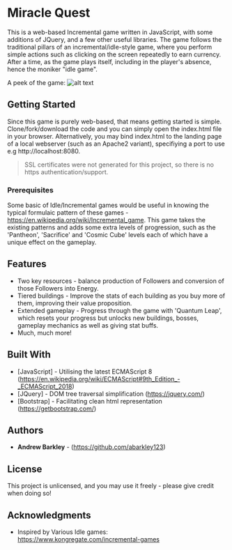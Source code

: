 # Miracle Quest

This is a web-based Incremental game written in JavaScript, with some additions of JQuery, and a few other useful libraries. The game follows the traditional pillars of an incremental/idle-style game, where you perform simple actions such as clicking on the screen repeatedly to earn currency. After a time, as the game plays itself, including in the player's absence, hence the moniker "idle game". 

A peek of the game: 
![alt text](https://github.com/abarkley123/Miracle-Quest/blob/master/data/screenshot.png "Screenshot of gameplay")


## Getting Started

Since this game is purely web-based, that means getting started is simple. Clone/fork/download the code and you can simply open the index.html file in your browser. Alternatively, you may bind index.html to the landing page of a local webserver (such as an Apache2 variant), specifiying a port to use e.g http://localhost:8080. 

> SSL certificates were not generated for this project, so there is no https authentication/support.


### Prerequisites

Some basic of Idle/Incremental games would be useful in knowing the typical formulaic pattern of these games - https://en.wikipedia.org/wiki/Incremental_game. This game takes the existing patterns and adds some extra levels of progression, such as the 'Pantheon', 'Sacrifice' and 'Cosmic Cube' levels each of which have a unique effect on the gameplay.

## Features

* Two key resources - balance production of Followers and conversion of those Followers into Energy.
* Tiered buildings - Improve the stats of each building as you buy more of them, improving their value proposition.
* Extended gameplay - Progress through the game with 'Quantum Leap', which resets your progress but unlocks new buildings, bosses, gameplay mechanics as well as giving stat buffs.
* Much, much more!

## Built With

* [JavaScript] - Utilising the latest ECMAScript 8 (https://en.wikipedia.org/wiki/ECMAScript#9th_Edition_-_ECMAScript_2018)
* [JQuery] - DOM tree traversal simplification (https://jquery.com/)
* [Bootstrap] - Facilitating clean html representation (https://getbootstrap.com/)

## Authors

*  **Andrew Barkley** - (https://github.com/abarkley123)

## License

This project is unlicensed, and you may use it freely - please give credit when doing so!

## Acknowledgments

* Inspired by Various Idle games: https://www.kongregate.com/incremental-games


